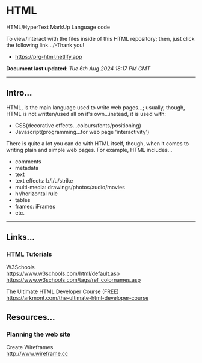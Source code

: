 # HTML
HTML/HyperText MarkUp Language code  

To view/interact with the files inside of this HTML repository; then, just click the following link.../-Thank you!

- https://prg-html.netlify.app

**Document last updated**: *Tue 6th Aug 2024 18:17 PM GMT*

-----

## Intro...

HTML, is the main language used to write web pages...; usually, though, HTML is not written/used all on it's own...instead, it is used with: 

- CSS(decorative effects...colours/fonts/positioning)
- Javascript(programming...for web page 'interactivity')

There is quite a lot you can do with HTML itself, though, when it comes to writing plain and simple web pages. For example, HTML includes...

- comments
- metadata
- text
- text effects: b/i/u/strike
- multi-media: drawings/photos/audio/movies
- hr/horizontal rule
- tables
- frames: iFrames
- etc.

-----

## Links...

### HTML Tutorials  

W3Schools   
https://www.w3schools.com/html/default.asp  
https://www.w3schools.com/tags/ref_colornames.asp  

The Ultimate HTML Developer Course (FREE)  
https://arkmont.com/the-ultimate-html-developer-course  

## Resources...

### Planning the web site  

Create Wireframes  
http://www.wireframe.cc  


